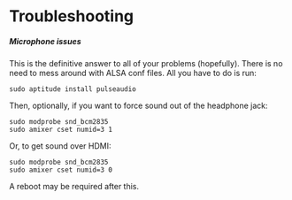 # Troubleshooting

##### Microphone issues
This is the definitive answer to all of your problems (hopefully). There is no need to mess around with ALSA conf files. All you have to do is run:

```
sudo aptitude install pulseaudio
```
Then, optionally, if you want to force sound out of the headphone jack:
```
sudo modprobe snd_bcm2835
sudo amixer cset numid=3 1
```
Or, to get sound over HDMI:
```
sudo modprobe snd_bcm2835
sudo amixer cset numid=3 0
```
A reboot may be required after this.